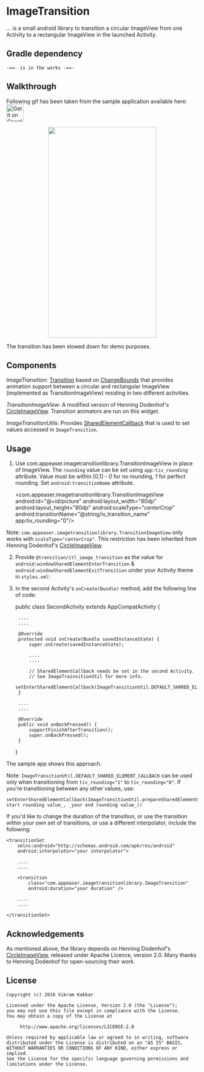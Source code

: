 # ImageTransition

... is a small android library to transition a circular ImageView from one Activity to a rectangular ImageView in the launched Activity. 

Gradle dependency
-----------------
    
    -==- is in the works -==-

Walkthrough
-----------
Following gif has been taken from the sample application available here: [<img alt="Get it on Google Play" height="45px" src="https://play.google.com/intl/en_us/badges/images/apps/en-play-badge-border.png" />][1]

<p align="center">
    <img src="https://github.com/vikramkakkar/ImageTransition/blob/master/img/image_transition.gif?raw=true" width="285" height="553" />
</p>

The transition has been slowed down for demo purposes.

Components
----------

*ImageTransition:* [Transition](https://developer.android.com/reference/android/transition/Transition.html) based on [ChangeBounds](https://developer.android.com/reference/android/transition/ChangeBounds.html) that provides animation support between a circular and rectangular ImageView (implemented as TransitionImageView) residing in two different activities.

*TransitionImageView:* A modified version of Henning Dodenhof's [CircleImageView](https://github.com/hdodenhof/CircleImageView). Transition animators are run on this widget.

*ImageTransitionUtils:* Provides [SharedElementCallback](https://developer.android.com/reference/android/support/v4/app/SharedElementCallback.html) that is used to set values accessed in `ImageTransition`.

Usage
-----

1. Use com.appeaser.imagetransitionlibrary.TransitionImageView in place of ImageView. The `rounding` value can be set using `app:tiv_rounding` attribute. Value must be within [0,1] - *0* for no rounding, *1* for perfect rounding. Set `android:transitionName` attribute.

    <com.appeaser.imagetransitionlibrary.TransitionImageView
        android:id="@+id/picture"
        android:layout_width="80dp"
        android:layout_height="80dp"
        android:scaleType="centerCrop"
        android:transitionName="@string/iv_transition_name"
        app:tiv_rounding="0"/>

Note: `com.appeaser.imagetransitionlibrary.TransitionImageView` only works with `scaleType="centerCrop"`. This restriction has been inherited from Henning Dodenhof's [CircleImageView](https://github.com/hdodenhof/CircleImageView).        

2. Provide `@transition/itl_image_transition` as the value for `android:windowSharedElementEnterTransition` & `android:windowSharedElementExitTransition` under your Activity theme in `styles.xml`:

    <style name="AppTheme" parent="Theme.AppCompat.Light.DarkActionBar">
    	<item name="colorPrimary">...</item>
        <item name="colorPrimaryDark">...</item>
        <item name="colorAccent">...</item>

        ....
        ....

        <!-- @transition/itl_image_transition is provided by ImageTransition library -->
        <item name="android:windowSharedElementEnterTransition">@transition/itl_image_transition</item>
        <item name="android:windowSharedElementExitTransition">@transition/itl_image_transition</item>
    </style>

3. In the second Activity's `onCreate(Bundle)` method, add the following line of code:

    public class SecondActivity extends AppCompatActivity {

        ....
        ....

        @Override
        protected void onCreate(Bundle savedInstanceState) {
            super.onCreate(savedInstanceState);

            ....
            ....

            // SharedElementCallback needs be set in the second Activity.
            // See ImageTrainsitionUtil for more info.
            setEnterSharedElementCallback(ImageTransitionUtil.DEFAULT_SHARED_ELEMENT_CALLBACK);
        }

        ....
        ....

        @Override
        public void onBackPressed() {
            supportFinishAfterTransition();
            super.onBackPressed();
        }
    }

The sample app shows this approach.

Note: `ImageTransitionUtil.DEFAULT_SHARED_ELEMENT_CALLBACK` can be used only when transitioning from `tiv_rounding="1"` to `tiv_rounding="0"`. If you're transitioning between any other values, use:

    setEnterSharedElementCallback(ImageTransitionUtil.prepareSharedElementCallbackFor(_your start rounding value_, _your end rounding value_))

If you'd like to change the duration of the transition, or use the transition within your own set of transitions, or use a different interpolator, include the following:

    <transitionSet
        xmlns:android="http://schemas.android.com/apk/res/android"
        android:interpolator="your interpolator">

        ....
        ....

        <transition
            class="com.appeaser.imagetransitionlibrary.ImageTransition"
            android:duration="your duration" />

        ....
        ....

    </transitionSet>

Acknowledgements
----------------

As mentioned above, the library depends on Henning Dodenhof's [CircleImageView](https://github.com/hdodenhof/CircleImageView), released under Apache Licence, version 2.0. Many thanks to Henning Dodenhof for open-sourcing their work.

License
-------
    Copyright (c) 2016 Vikram Kakkar

    Licensed under the Apache License, Version 2.0 (the "License");
    you may not use this file except in compliance with the License.
    You may obtain a copy of the License at

         http://www.apache.org/licenses/LICENSE-2.0

    Unless required by applicable law or agreed to in writing, software
    distributed under the License is distributed on an "AS IS" BASIS,
    WITHOUT WARRANTIES OR CONDITIONS OF ANY KIND, either express or implied.
    See the License for the specific language governing permissions and
    limitations under the License.
	
	
	
[1]: https://play.google.com/store/apps/details?id=com.appeaser.imagetransition
